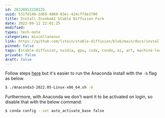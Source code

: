```yaml
---
id: 20220912220125
uuid: 531fd140-1d69-4869-83ec-424cffde3700
title: Install InvokeAI Stable Diffusion Fork
date: 2022-09-12 22:01:25
modified: 
types: tech-note
categories: miscellaneous
link: https://github.com/lstein/stable-diffusion/blob/main/docs/installation/INSTALL_LINUX.md
pinned: false
tags: [stable-diffusion, nvidia, gpu, cuda, conda, ai, art, machine-learning]
private: false
draft: false
---
```


Follow steps [here](https://github.com/lstein/stable-diffusion/blob/main/docs/installation/INSTALL_LINUX.md) but it's easier to run the Anaconda install with the `-b` flag as below.

```sh
$ ./Anaconda3-2022.05-Linux-x86_64.sh -b
```

Furthermore, with Anaconda we don't want it to be activated on login, so disable that with the below command:

```sh
$ conda config --set auto_activate_base false
```

